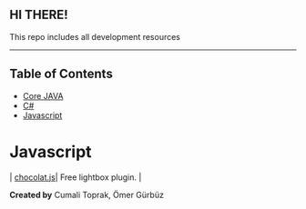 ## HI THERE!

This repo includes all development resources

***

## Table of Contents

- [Core JAVA](#core-java)
- [C#](#Csharp)
- [Javascript](#Javascript)

# Javascript
| [chocolat.js](http://chocolat.insipi.de/)| Free lightbox plugin. |

__Created by__ Cumali Toprak, Ömer Gürbüz
